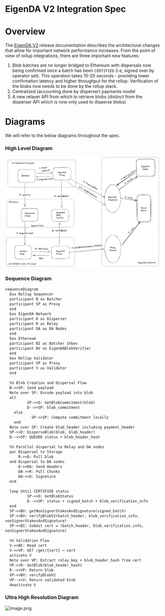 # EigenDA V2 Integration Spec

# Overview

The [EigenDA V2](https://docs.eigenda.xyz/releases/v2) release documentation describes the architectural changes that allow for important network performance increases. From the point of view of rollup integrations, there are three important new features:

1. Blob batches are no longer bridged to Ethereum with dispersals now being confirmed once a batch has been `CERTIFIED`  (i.e, signed over by operator set). This operation takes 10-20 seconds - providing lower confirmation latency and higher throughput for the rollup. Verification of the blobs now needs to be done by the rollup stack.
2. Centralized (accounting done by disperser) payments model
3. A new relayer API from which to retrieve blobs (distinct from the disperser API which is now only used to disperse blobs)

# Diagrams

We will refer to the below diagrams throughout the spec.

### High Level Diagram

![image.png](../assets/integration/high-level-diagram.png)

### Sequence Diagram

```mermaid
sequenceDiagram
  box Rollup Sequencer
  participant B as Batcher
  participant SP as Proxy
  end
  box EigenDA Network
  participant D as Disperser
  participant R as Relay
  participant DA as DA Nodes
  end
  box Ethereum
  participant BI as Batcher Inbox
  participant BV as EigenDABlobVerifier
  end
  box Rollup Validator
  participant VP as Proxy
  participant V as Validator
  end

  %% Blob Creation and Dispersal Flow
  B->>SP: Send payload
  Note over SP: Encode payload into blob
  alt
          SP->>D: GetBlobCommitment(blob)
          D-->>SP: blob_commitment
    else
            SP->>SP: Compute commitment locally
    end
  Note over SP: Create blob_header including payment_header
  SP->>D: DisperseBlob(blob, blob_header)
  D-->>SP: QUEUED status + blob_header_hash
  
  %% Parallel dispersal to Relay and DA nodes
  par Dispersal to Storage
      R->>D: Pull blob
  and Dispersal to DA nodes
      D->>DA: Send Headers
      DA->>R: Pull Chunks
      DA->>D: Signature
  end

  loop Until CERTIFIED status
          SP->>D: GetBlobStatus
          D-->>SP: status + signed_batch + blob_verification_info
  end
  SP->>BV: getNonSignerStakesAndSignature(signed_batch)
  SP->>BV: verifyBlobV2(batch_header, blob_verification_info, nonSignerStakesAndSignature)
  SP->>BI: Submit cert = (batch_header, blob_verification_info, nonSignerStakesAndSignature)

  %% Validation Flow
  V->>BI: Read cert
  V->>VP: GET /get/{cert} → cert
  activate V
  Note over VP: Extract relay_key + blob_header_hash from cert
  VP->>R: GetBlob(blob_header_hash)
  R-->>VP: Return blob
  VP->>BV: verifyBlobV2
  VP-->>V: Return validated blob
  deactivate V
```

### Ultra High Resolution Diagram

![image.png](../assets/integration/ultra-high-res-diagram.png)

